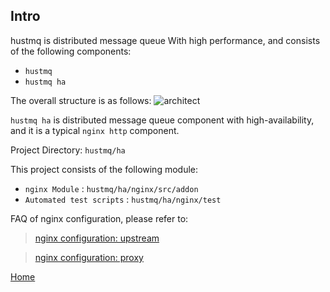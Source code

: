 Intro
--

hustmq is distributed message queue With high performance, and consists of the following components:

* `hustmq`
* `hustmq ha`

The overall structure is as follows:
![architect](../../res/architect.png)

`hustmq ha` is distributed message queue component with high-availability, and it is a typical `nginx http` component.

Project Directory: `hustmq/ha`

This project consists of the following module:

* `nginx Module` : `hustmq/ha/nginx/src/addon`
* `Automated test scripts` : `hustmq/ha/nginx/test`

FAQ of nginx configuration, please refer to: 

> [nginx configuration: upstream](http://nginx.org/en/docs/http/ngx_http_upstream_module.html)

> [nginx configuration: proxy](http://nginx.org/en/docs/http/ngx_http_proxy_module.html)

[Home](../index.md)